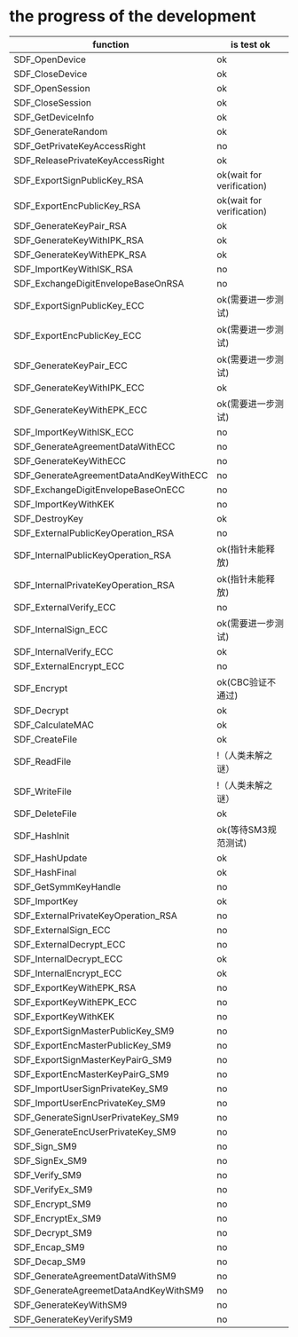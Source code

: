 # the progress of the development

|  function   | is test ok |
|  ----  | ----  |
| SDF_OpenDevice  | ok |
| SDF_CloseDevice  | ok |
| SDF_OpenSession  | ok |
| SDF_CloseSession  | ok |
| SDF_GetDeviceInfo  | ok |
| SDF_GenerateRandom  | ok |
| SDF_GetPrivateKeyAccessRight  | no |
| SDF_ReleasePrivateKeyAccessRight  | ok |
| SDF_ExportSignPublicKey_RSA  | ok(wait for verification) |
| SDF_ExportEncPublicKey_RSA  | ok(wait for verification) |
| SDF_GenerateKeyPair_RSA  | ok |
| SDF_GenerateKeyWithIPK_RSA  | ok |
| SDF_GenerateKeyWithEPK_RSA  | ok |
| SDF_ImportKeyWithISK_RSA  | no |
| SDF_ExchangeDigitEnvelopeBaseOnRSA  | no |
| SDF_ExportSignPublicKey_ECC  | ok(需要进一步测试) |
| SDF_ExportEncPublicKey_ECC  | ok(需要进一步测试) |
| SDF_GenerateKeyPair_ECC  | ok(需要进一步测试) |
| SDF_GenerateKeyWithIPK_ECC  | ok |
| SDF_GenerateKeyWithEPK_ECC  | ok(需要进一步测试) |
| SDF_ImportKeyWithISK_ECC  | no |
| SDF_GenerateAgreementDataWithECC  | no |
| SDF_GenerateKeyWithECC  | no |
| SDF_GenerateAgreementDataAndKeyWithECC  | no |
| SDF_ExchangeDigitEnvelopeBaseOnECC  | no |
| SDF_ImportKeyWithKEK  | no |
| SDF_DestroyKey  | ok |
| SDF_ExternalPublicKeyOperation_RSA  | no |
| SDF_InternalPublicKeyOperation_RSA  | ok(指针未能释放)  |
| SDF_InternalPrivateKeyOperation_RSA  | ok(指针未能释放) |
| SDF_ExternalVerify_ECC  | no |
| SDF_InternalSign_ECC  | ok(需要进一步测试)|
| SDF_InternalVerify_ECC  | ok |
| SDF_ExternalEncrypt_ECC  | no |
| SDF_Encrypt  | ok(CBC验证不通过)  |　　　　
| SDF_Decrypt  | ok |
| SDF_CalculateMAC  | ok |
| SDF_CreateFile  | ok |
| SDF_ReadFile  | !（人类未解之谜） |
| SDF_WriteFile  | !（人类未解之谜） |
| SDF_DeleteFile  | ok |
| SDF_HashInit  | ok(等待SM3规范测试) |
| SDF_HashUpdate  | ok |
| SDF_HashFinal  | ok |
| SDF_GetSymmKeyHandle  | no |
| SDF_ImportKey  | ok |
| SDF_ExternalPrivateKeyOperation_RSA  | no |
| SDF_ExternalSign_ECC  | no |
| SDF_ExternalDecrypt_ECC  | no |
| SDF_InternalDecrypt_ECC  | ok |
| SDF_InternalEncrypt_ECC  | ok |
| SDF_ExportKeyWithEPK_RSA  | no |
| SDF_ExportKeyWithEPK_ECC  | no |
| SDF_ExportKeyWithKEK  | no |
| SDF_ExportSignMasterPublicKey_SM9  | no |
| SDF_ExportEncMasterPublicKey_SM9  | no |
| SDF_ExportSignMasterKeyPairG_SM9  | no |
| SDF_ExportEncMasterKeyPairG_SM9  | no |
| SDF_ImportUserSignPrivateKey_SM9  | no |
| SDF_ImportUserEncPrivateKey_SM9  | no |
| SDF_GenerateSignUserPrivateKey_SM9  | no |
| SDF_GenerateEncUserPrivateKey_SM9  | no |
| SDF_Sign_SM9  | no |
| SDF_SignEx_SM9  | no |
| SDF_Verify_SM9  | no |
| SDF_VerifyEx_SM9  | no |
| SDF_Encrypt_SM9  | no |
| SDF_EncryptEx_SM9  | no |
| SDF_Decrypt_SM9  | no |
| SDF_Encap_SM9  | no |
| SDF_Decap_SM9  | no |
| SDF_GenerateAgreementDataWithSM9  | no |
| SDF_GenerateAgreemetDataAndKeyWithSM9  | no |
| SDF_GenerateKeyWithSM9  | no |
| SDF_GenerateKeyVerifySM9  | no |







    
    
    
    
    